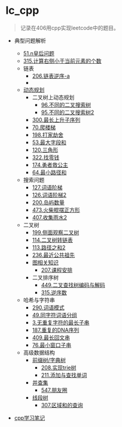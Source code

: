# lc_cpp

>  记录在406用cpp实现leetcode中的题目。

* 典型问题解析

  * [51.n皇后问题](./note/n皇后.md)
  * [315.计算右侧小于当前元素的个数](./note/逆序数.md)
  * 链表
    * [206.链表逆序-a](./note/链表/链表逆序-a.md)
    * 
  * [动态规划](./note/动态规划/动态规划原理.md)
    * 二叉树上动态规划
      * [96.不同的二叉搜索树](./note/动态规划/二叉树/不同的二叉搜索树.md)
      * [95.不同的二叉搜索树2](./note/动态规划/二叉树/不同的二叉搜索树2.md)
    * [300.最长上升子序列](./note/动态规划/最长上升子序列.md)
    * [70.爬楼梯](./note/动态规划/爬楼梯.md)
    * [198.打家劫舍](./note/动态规划/打家劫舍.md)
    * [53.最大字段和](./note/动态规划/最大字段和.md)
    * [120.三角形](./note/动态规划/三角形.md)
    * [322.找零钱](./note/动态规划/找零钱.md)
    * [174.勇者救公主](./note/动态规划/地牢游戏.md)
    * [64.最小路径和](./note/动态规划/最小路径和.md)
  * 搜索问题
    * [127.词语阶梯](./note/搜索/词语阶梯.md)
    * [126.词语阶梯2](./note/搜索/词语阶梯2.md)
    * [200.岛屿数量](./note/搜索/岛屿数量.md)
    * [473.火柴棍摆正方形](./note/搜索/火柴棍摆正方形.md)
    * [407.收集雨水2](./note/搜索/收集雨水2.md)
  * 二叉树
    * [199.侧面观察二叉树](./note/二叉树与图/侧面观察二叉树.md)
    * [114.二叉树转链表](./note/二叉树与图/二叉树转链表.md)
    * [113.路径之和2](./note/二叉树与图/路径之和2.md)
    * [236.最近公共祖先](./note/二叉树与图/最近的公共祖先.md)
    * [图相关知识](./note/二叉树与图/图相关知识.md)
      * [207.课程安排](./note/二叉树与图/课程安排.md)
    * 二叉排序树
      * [449.二叉查找树编码与解码](./note/二叉树与图/二叉排序树/二叉查找树编码与解码.md)
      * [315.逆序数](./note/二叉树与图/二叉排序树/逆序数.md)
  * 哈希与字符串
    * [290.词语模式](./note/哈希与字符串/词语模式.md)
    * [49.同字符词语分组](./note/哈希与字符串/同字符词语分组.md)
    * [3.无重复字符的最长子串](./note/哈希与字符串/无重复字符的最长子串.md)
    * [187.重复的DNA序列](./note/哈希与字符串/重复的DNA序列.md)
    * [409.最长回文串](./note/哈希与字符串/最长回文串.md)
    * [76.最小窗口子串](./note/哈希与字符串/最小窗口子串.md)
  * 高级数据结构
    * [前缀树/字典树](./note/高级数据结构/Trie树_字典树.md)
      * [208.实现trie树](./note/高级数据结构/实现trie树.md)
      * [211.添加与查找单词](./note/高级数据结构/添加与查找单词.md)
    * [并查集](./note/高级数据结构/并查集.md)
      * [547.朋友圈](./note/高级数据结构/朋友圈个数.md)
    * [线段树](./note/高级数据结构/线段树.md)
      * [307.区域和的查询](./note/高级数据结构/区域和的查询.md)

  

* [cpp学习笔记](./note/cpp_note.md)

